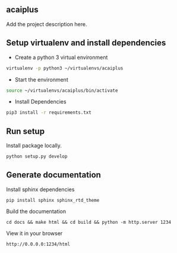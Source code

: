 ## acaiplus

Add the project description here.

## Setup virtualenv and install dependencies

* Create a python 3 virtual environment
```bash    
virtualenv -p python3 ~/virtualenvs/acaiplus
```

* Start the environment
```bash
source ~/virtualenvs/acaiplus/bin/activate
```

* Install Dependencies
```bash
pip3 install -r requirements.txt
```

## Run setup

Install package locally.

```bash 
python setup.py develop
```

## Generate documentation

Install sphinx dependencies

    pip install sphinx sphinx_rtd_theme
    
Build the documentation

    cd docs && make html && cd build && python -m http.server 1234
    
View it in your browser

    http://0.0.0.0:1234/html
